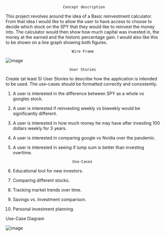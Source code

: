                               Concept description

This project revolves around the idea of a Basic reinvestment calculator. From that idea I would like to allow the user to have access to choose to decide which stock on the SPY that they would like to reinvest the money into. The calculator would then show how much capital was invested in, the money at the earned and the historic percentage gain. I would also like this to be shown on a line graph showing both figures.

                                  Wire Frame

 ![image](https://github.com/user-attachments/assets/140a93cd-6b92-4253-8bba-96c96fd9a19a)

                                 User Stories

Create (at least 5) User Stories to describe how the application is intended to be used.
The use-cases should be formatted correctly and consistently.
1.	A user is interested in the difference between SPY as a whole vs googles stock.
2.	A user is interested if reinvesting weekly vs biweekly would be significantly different. 
3.	A user is interested in how much money he may have after investing 100 dollars weekly for 3 years.
4.	A user is interested in comparing google vs Nvidia over the pandemic. 
5.	A user is interested in seeing if lump sum is better than investing overtime.
   
                                   Use-Cases

1.	Educational tool for new investors.
2.	Comparing different stocks.
3.	Tracking market trends over time.
4.	Savings vs. Investment comparison.
5.	Personal investment planning.

Use-Case Diagram

 ![image](https://github.com/user-attachments/assets/9f9ef328-4f17-4357-8fad-3a4d4dd9dbbf)

